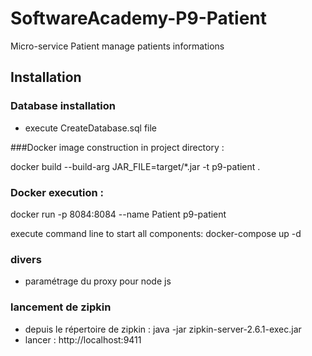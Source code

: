# SoftwareAcademy-P9-Patient
Micro-service Patient manage patients informations

## Installation

### Database installation
* execute CreateDatabase.sql file


###Docker image construction in project directory :

docker build --build-arg JAR_FILE=target/*.jar -t p9-patient .

### Docker execution :

docker run -p 8084:8084 --name Patient p9-patient

execute command line to start all components: docker-compose up -d

### divers
* paramétrage du proxy pour node js

### lancement de zipkin 
* depuis le répertoire de zipkin : java -jar zipkin-server-2.6.1-exec.jar
* lancer : http://localhost:9411 
